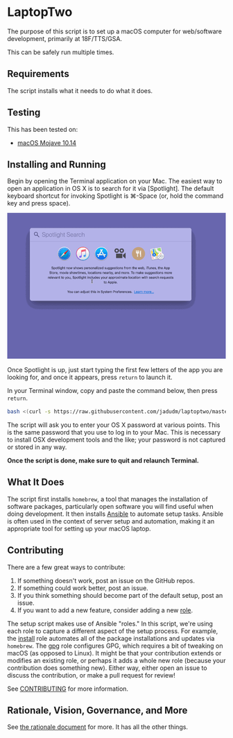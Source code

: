 # LaptopTwo

The purpose of this script is to set up a macOS computer for web/software development, primarily at 18F/TTS/GSA. 

This can be safely run multiple times.

## Requirements

The script installs what it needs to do what it does. 

## Testing

This has been tested on:

* [macOS Mojave 10.14](https://www.apple.com/osx/)

## Installing and Running

Begin by opening the Terminal application on your Mac. The easiest way to open
an application in OS X is to search for it via [Spotlight]. The default
keyboard shortcut for invoking Spotlight is &#8984;-Space (or, hold the command key and press space). 

![Animated GIF demonstrating how to use Spotlight to open Terminal.app](images/open-terminal.gif)

Once Spotlight
is up, just start typing the first few letters of the app you are looking for,
and once it appears, press `return` to launch it.

In your Terminal window, copy and paste the command below, then press `return`.

```sh
bash <(curl -s https://raw.githubusercontent.com/jadudm/laptoptwo/master/bootstrap.sh)
```

The script will ask you to enter your OS X password at various
points. This is the same password that you use to log in to your Mac. This is necessary to install OSX development tools and the like; your password is not captured or stored in any way.

**Once the script is done, make sure to quit and relaunch Terminal.**

## What It Does

The script first installs `homebrew`, a tool that manages the installation of software packages, particularly open software you will find useful when doing development. It then installs [Ansible](https://www.ansible.com/) to automate setup tasks. Ansible is often used in the context of server setup and automation, making it an appropriate tool for setting up your macOS laptop.

## Contributing

There are a few great ways to contribute:

1. If something doesn't work, post an issue on the GitHub repos.
2. If something could work better, post an issue.
3. If you think something should become part of the default setup, post an issue.
4. If you want to add a new feature, consider adding a new [role](https://docs.ansible.com/ansible/latest/user_guide/playbooks_reuse_roles.html).

The setup script makes use of Ansible "roles." In this script, we're using each role to capture a different aspect of the setup process. For example, the [install](roles/install) role automates all of the package installations and updates via `homebrew`. The [gpg](roles/gpg) role configures GPG, which requires a bit of tweaking on macOS (as opposed to Linux). It might be that your contribution extends or modifies an existing role, or perhaps it adds a whole new role (because your contribution does something new). Either way, either open an issue to discuss the contribution, or make a pull request for review!

See [CONTRIBUTING](CONTRIBUTING.md) for more information.

## Rationale, Vision, Governance, and More

See [the rationale document](RATIONALE.md) for more. It has all the other things.